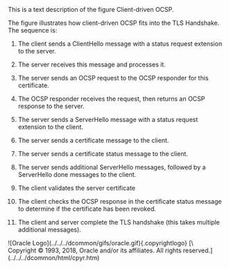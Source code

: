 <div>
This is a text description of the figure Client-driven OCSP.

The figure illustrates how client-driven OCSP fits into the TLS
Handshake. The sequence is:

1.  The client sends a ClientHello message with a status request
    extension to the server.

2.  The server receives this message and processes it.

3.  The server sends an OCSP request to the OCSP responder for this
    certificate.

4.  The OCSP responder receives the request, then returns an OCSP
    response to the server.

5.  The server sends a ServerHello message with a status request
    extension to the client.

6.  The server sends a certificate message to the client.

7.  The server sends a certificate status message to the client.

8.  The server sends additional ServerHello messages, followed by a
    ServerHello done messages to the client.

9.  The client validates the server certificate

10. The client checks the OCSP response in the certificate status
    message to determine if the certificate has been revoked.

11. The client and server complete the TLS handshake (this takes
    multiple additional messages).

</div>
<div class="footer">
![Oracle Logo](../../../dcommon/gifs/oracle.gif){.copyrightlogo} [\
<span class="copyrightlogo">Copyright © 1993, 2018,
Oracle and/or its affiliates. All rights reserved.</span>](../../../dcommon/html/cpyr.htm)

</div>
